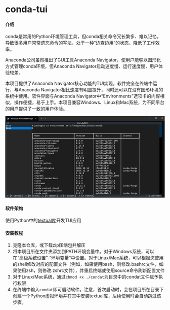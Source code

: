 # conda-tui

#### 介绍
conda是常用的Python环境管理工具，但conda相关命令冗长繁多、难以记忆，导致很多用户常常遗忘命令的写法，处于一种“边查边用”的状态，降低了工作效率。

Anaconda公司虽然推出了GUI工具Anaconda Navigator，使用户能够以图形化方式管理conda环境，但Anaconda Navigator启动速度慢、运行速度慢，用户体验较差。

本项目提供了Anaconda Navigator核心功能的TUI实现，软件完全在终端中运行，与Anaconda Navigator相比速度有明显提升，同时还可以在没有图形环境的系统中使用。软件界面与Anaconda Navigator中“Environments”选项卡的内容相似，操作便捷，易于上手。本项目兼容Windows、Linux和Mac系统，为不同平台的用户提供了一致的用户体验。

![screenshot](./screenshot.jpg)

#### 软件架构
使用Python中的[textual库](https://textual.textualize.io/)开发TUI应用


#### 安装教程

1.  克隆本仓库，或下载zip压缩包并解压
2.  将本项目所在文件夹添加到PATH环境变量中。对于Windows系统，可以在“高级系统设置”-“环境变量”中设置。对于Linux/Mac系统，可以根据您使用的shell修改对应的配置文件（例如，如果使用bash，则修改.bashrc文件，如果使用zsh，则修改.zshrc文件），并重启终端或使用source命令刷新配置文件
3.  对于Linux/Mac系统，通过`chmod +x ./condat`为目录中的condat文件赋予执行权限
4.  在终端中输入`condat`即可启动软件。注意，首次启动时，会在项目所在目录下创建一个Python虚拟环境并在其中安装textual库，后续使用时会自动跳过该步骤。

